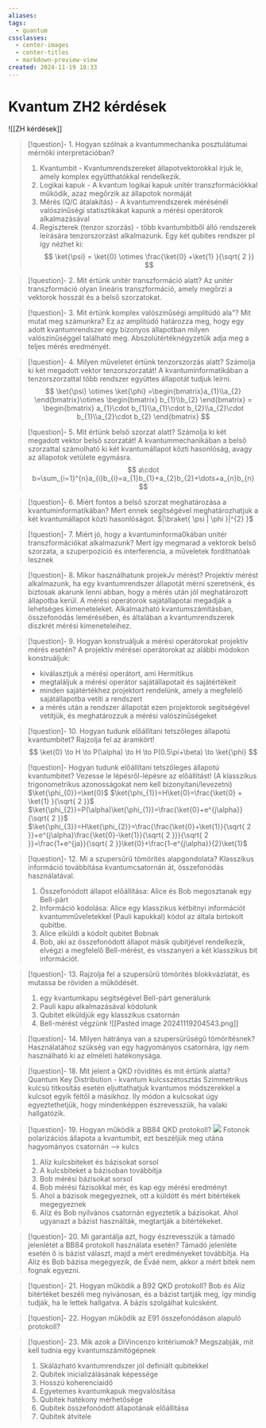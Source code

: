 ```yaml
---
aliases: 
tags:
  - quantum
cssclasses:
  - center-images
  - center-titles
  - markdown-preview-view
created: 2024-11-19 18:33
---
```


# Kvantum ZH2 kérdések

![[ZH kérdések]]

>[!question]- 1. Hogyan szólnak a kvantummechanika posztulátumai mérnöki interpretációban?
>1. Kvantumbit - Kvantumrendszereket állapotvektorokkal írjuk le, amely komplex együtthatókkal rendelkezik.
>2. Logikai kapuk - A kvantum logikai kapuk unitér transzformációkkal működik, azaz megőrzik az állapotok normáját
>3. Mérés (Q/C átalakítás) - A kvantumrendszerek mérésénél valószínűségi statisztikákat kapunk a mérési operátorok alkalmazásával
>4. Regiszterek (tenzor szorzás) - több kvantumbitből álló rendszerek leírására tenzorszorzást alkalmazunk. Egy két qubites rendszer pl így nézhet ki:
>	$$
>\ket{\psi} = \ket{0} \otimes \frac{\ket{0} +\ket{1} }{\sqrt{ 2 }}
>$$

>[!question]- 2. Mit értünk unitér transzformáció alatt?
>Az unitér transzformáció olyan lineáris transzformáció, amely megőrzi a vektorok hosszát és a belső szorzatokat.

>[!question]- 3. Mit értünk komplex valószínűségi amplitúdó ala"? Mit mutat meg számunkra?
>Ez az amplitúdó határozza meg, hogy egy adott kvantumrendszer egy bizonyos állapotban milyen valószínűséggel található meg. Abszolútértéknégyzetük adja meg a teljes mérés eredményét.

>[!question]- 4. Milyen műveletet értünk tenzorszorzás alatt? Számolja ki két megadott vektor tenzorszorzatát!
>A kvantuminformatikában a tenzorszorzattal több rendszer együttes állapotát tudjuk leírni.
> $$
>\ket{\psi} \otimes \ket{\phi} =\begin{bmatrix}a_{1}\\a_{2}
\end{bmatrix}\otimes \begin{bmatrix}
b_{1}\\b_{2}
\end{bmatrix} = \begin{bmatrix} a_{1}\cdot b_{1}\\a_{1}\cdot b_{2}\\a_{2}\cdot b_{1}\\a_{2}\cdot b_{2}
\end{bmatrix}
>$$ 

>[!question]- 5. Mit értünk belső szorzat alatt? Számolja ki két megadott vektor belső szorzatát!
>A kvantummechanikában a belső szorzattal számolható ki két kvantumállapot közti hasonlóság, avagy az állapotok vetülete egymásra.
> $$
> a\cdot b=\sum_{i=1}^{n}a_{i}b_{i}=a_{1}b_{1}+a_{2}b_{2}+\dots+a_{n}b_{n}
$$

>[!question]- 6. Miért fontos a belső szorzat meghatározása a kvantuminformatikában?
>Mert ennek segítségével meghatározhatjuk a két kvantumállapot közti hasonlóságot. $|\braket{ \psi | \phi }|^{2} }$

>[!question]- 7. Miért jó, hogy a kvantuminforma0kában unitér transzformációkat alkalmazunk?
>Mert így megmarad a vektorok belső szorzata, a szuperpozíció és interferencia, a műveletek fordíthatóak lesznek

>[!question]- 8. Mikor használhatunk projekJv mérést?
>Projektív mérést alkalmazunk, ha egy kvantumrendszer állapotát mérni szeretnénk, és biztosak akarunk lenni abban, hogy a mérés után jól meghatározott állapotba kerül. A mérési operátorok sajátállapotai megadják a lehetséges kimeneteleket. Alkalmazható kvantumszámításban, összefonódás lemérésében, és általában a kvantumrendszerek diszkrét mérési kimeneteleihez.

>[!question]- 9. Hogyan konstruáljuk a mérési operátorokat projektív mérés esetén?
>A projektív mérései operátorokat az alábbi módokon konstruáljuk:
>- kiválasztjuk a mérési operátort, ami Hermitikus
>- megtaláljuk a mérési operátor sajátállapotait és sajátértékeit
>- minden sajátértékhez projektort rendelünk, amely a megfelelő sajátállapotba vetíti a rendszert
>- a mérés után a rendszer állapotát ezen projektorok segítségével vetítjük, és meghatározzuk a mérési valószínűségeket

>[!question]- 10. Hogyan tudunk előállítani tetszőleges állapotú kvantumbitet? Rajzolja fel az áramkört!
>$$
>\ket{0} \to H \to P(\alpha) \to H \to P(0.5\pi+\beta) \to \ket{\phi}
>$$

>[!question]- Hogyan tudunk előállítani tetszőleges állapotú kvantumbitet? Vezesse le lépésről-lépésre az előállítást! (A klasszikus trigonometrikus azonosságokat nem kell bizonyítani/levezetni)
> $\ket{\phi_{0}}=\ket{0}$
>$\ket{\phi_{1}}=H\ket{0}=\frac{\ket{0} + \ket{1} }{\sqrt{ 2 }}$
>$\ket{\phi_{2}}=P(\alpha)\ket{\phi_{1}}=\frac{\ket{0}+e^{j\alpha}}{\sqrt{ 2 }}$
> $\ket{\phi_{3}}=H\ket{\phi_{2}}=\frac{\frac{\ket{0}+\ket{1}}{\sqrt{ 2 }}+e^{j\alpha}\frac{\ket{0}-\ket{1}}{\sqrt{ 2 }}}{\sqrt{ 2 }}=\frac{1+e^{ja}}{\sqrt{ 2 }}\ket{0}+\frac{1-e^{j\alpha}}{2}\ket{1}$

>[!question]- 12. Mi a szupersűrű tömörítés alapgondolata?
>Klasszikus információ továbbítása kvantumcsatornán át, összefonódás használatával.
>1. Összefonódott állapot előállítása:
>   Alice és Bob megosztanak egy Bell-párt
>2. Információ kódolása:
>   Alice egy klasszikus kétbitnyi információt kvantumműveletekkel (Pauli kapukkal) kódol az általa birtokolt qubitbe.
>3. Alice elküldi a kódolt qubitet Bobnak
>4. Bob, aki az összefonódott állapot másik qubitjével rendelkezik, elvégzi a megfelelő Bell-mérést, és visszanyeri a két klasszikus bit információt.

>[!question]- 13. Rajzolja fel a szupersűrű tömörítés blokkvázlatát, és mutassa be röviden a működését.
>1. egy kvantumkapu segítségével Bell-párt generálunk
>2. Pauli kapu alkalmazásával kódolunk
>3. Qubitet elküldjük egy klasszikus csatornán
>4. Bell-mérést végzünk
>![[Pasted image 20241119204543.png]]


>[!question]- 14. Milyen hátránya van a szupersűrűségű tömörítésnek?
>Használatához szükség van egy hagyományos csatornára, így nem használható ki az elméleti hatékonysága.

>[!question]- 18. Mit jelent a QKD rövidítés és mit értünk alatta?
>Quantum Key Distribution - kvantum kulcsszétosztás
>Szimmetrikus kulcsú titkosítás esetén eljuttathatjuk kvantumos módszerekkel a kulcsot egyik féltől a másikhoz. Ily módon a kulcsokat úgy egyeztethetjük, hogy mindenképpen észrevesszük, ha valaki hallgatózik.

>[!question]- 19. Hogyan működik a BB84 QKD protokoll?
![](https://www.youtube.com/embed/8hNQyTdNil4?si=XD5CW_agN94COpod)
> Fotonok polarizációs állapota a kvantumbit, ezt beszéljük meg utána hagyományos csatornán --> kulcs
> 
> 1. Alíz kulcsbiteket és bázisokat sorsol
> 2. A kulcsbiteket a bázisoban továbbítja
> 3. Bob mérési bázisokat sorsol
> 4. Bob mérési fázisokkal mér, és kap egy mérési eredményt
> 5. Ahol a bázisok megegyeznek, ott a küldött és mért bitértékek megegyeznek
> 6. Alíz és Bob nyilvános csatornán egyeztetik a bázisokat. Ahol ugyanazt a bázist használták, megtartják a bitértékeket.

>[!question]- 20. Mi garantálja azt, hogy észrevesszük a támadó jelenlétét a BB84 protokoll használata esetén?
>Támadó jelenléte esetén ő is bázist választ, majd a mért eredményeket továbbítja. Ha Alíz és Bob bázisa megegyezik, de Éváé nem, akkor a mért bitek nem fognak egyezni.

>[!question]- 21. Hogyan működik a B92 QKD protokoll?
>Bob és Alíz bitértéket beszéli meg nyivánosan, és a bázist tartják meg, így mindig tudják, ha le lettek hallgatva. A bázis szolgálhat kulcsként.

>[!question]- 22. Hogyan működik az E91 összefonódáson alapuló protokoll?
>

>[!question]- 23. Mik azok a DiVincenzo kritériumok?
>Megszabják, mit kell tudnia egy kvantumszámítógépnek
>1. Skálázható kvantumrendszer jól definiált qubitekkel
>2. Qubitek inicializálásának képessége
>3. Hosszú koherenciaidő
>4. Egyetemes kvantumkapuk megvalósítása
>5. Qubitek hatékony mérhetősége
>6. Qubitek összefonódott állapotának előállítása
>7. Qubitek átvitele